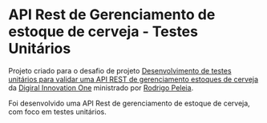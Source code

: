 # API Rest de Gerenciamento de estoque de cerveja - Testes Unitários

Projeto criado para o desafio de projeto [Desenvolvimento de testes unitários para validar uma API REST de gerenciamento estoques de cerveja](https://web.dio.me/lab/desenvolvimento-de-testes-unitarios-para-validar-uma-api-rest-de-gerenciamento-estoques-de-cerveja/learning/d00f891f-65bb-4149-85f0-57d771116214) da [Digiral Innovation One]([https://web.dio.me/lab/desenvolvimento-de-testes-unitarios-para-validar-uma-api-rest-de-gerenciamento-estoques-de-cerveja/learning/d00f891f-65bb-4149-85f0-57d771116214) ministrado por [Rodrigo Peleia](https://github.com/rpeleias).

Foi desenvolvido uma API Rest de gerenciamento de estoque de cerveja, com foco em testes unitários.



